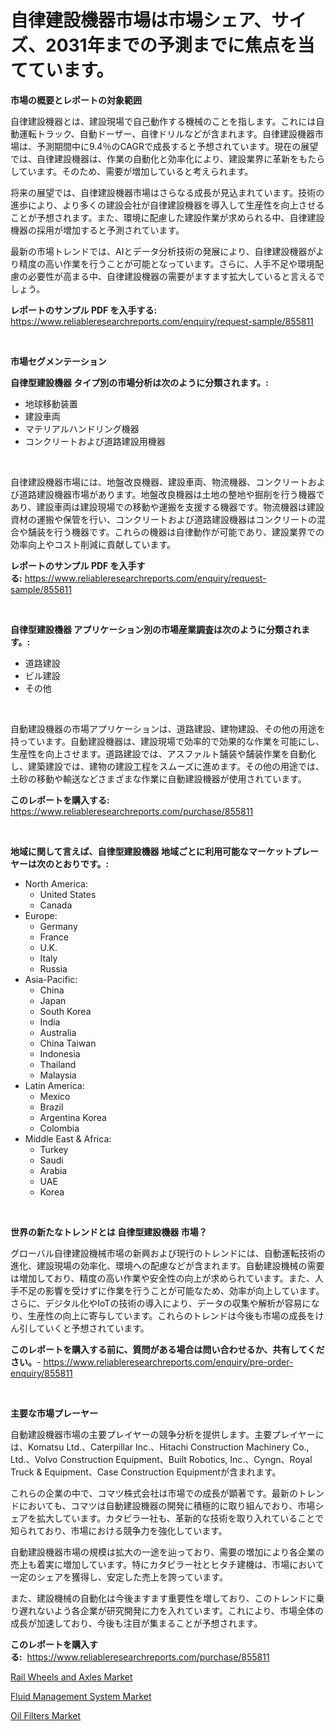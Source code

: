 <p><h1>自律建設機器市場は市場シェア、サイズ、2031年までの予測までに焦点を当てています。</h1></p><p><strong>市場の概要とレポートの対象範囲</strong></p>
<p><p>自律建設機器とは、建設現場で自己動作する機械のことを指します。これには自動運転トラック、自動ドーザー、自律ドリルなどが含まれます。自律建設機器市場は、予測期間中に9.4％のCAGRで成長すると予想されています。現在の展望では、自律建設機器は、作業の自動化と効率化により、建設業界に革新をもたらしています。そのため、需要が増加していると考えられます。</p><p>将来の展望では、自律建設機器市場はさらなる成長が見込まれています。技術の進歩により、より多くの建設会社が自律建設機器を導入して生産性を向上させることが予想されます。また、環境に配慮した建設作業が求められる中、自律建設機器の採用が増加すると予測されています。</p><p>最新の市場トレンドでは、AIとデータ分析技術の発展により、自律建設機器がより精度の高い作業を行うことが可能となっています。さらに、人手不足や環境配慮の必要性が高まる中、自律建設機器の需要がますます拡大していると言えるでしょう。</p></p>
<p><strong>レポートのサンプル PDF を入手する:</strong> <a href="https://www.reliableresearchreports.com/enquiry/request-sample/855811">https://www.reliableresearchreports.com/enquiry/request-sample/855811</a></p>
<p>&nbsp;</p>
<p><strong>市場セグメンテーション</strong></p>
<p><strong>自律型建設機器 タイプ別の市場分析は次のように分類されます。:</strong></p>
<p><ul><li>地球移動装置</li><li>建設車両</li><li>マテリアルハンドリング機器</li><li>コンクリートおよび道路建設用機器</li></ul></p>
<p>&nbsp;</p>
<p><p>自律建設機器市場には、地盤改良機器、建設車両、物流機器、コンクリートおよび道路建設機器市場があります。地盤改良機器は土地の整地や掘削を行う機器であり、建設車両は建設現場での移動や運搬を支援する機器です。物流機器は建設資材の運搬や保管を行い、コンクリートおよび道路建設機器はコンクリートの混合や舗装を行う機器です。これらの機器は自律動作が可能であり、建設業界での効率向上やコスト削減に貢献しています。</p></p>
<p><strong>レポートのサンプル PDF を入手する:</strong>&nbsp;<a href="https://www.reliableresearchreports.com/enquiry/request-sample/855811">https://www.reliableresearchreports.com/enquiry/request-sample/855811</a></p>
<p>&nbsp;</p>
<p><strong> 自律型建設機器 アプリケーション別の市場産業調査は次のように分類されます。:</strong></p>
<p><ul><li>道路建設</li><li>ビル建設</li><li>その他</li></ul></p>
<p>&nbsp;</p>
<p><p>自動建設機器の市場アプリケーションは、道路建設、建物建設、その他の用途を持っています。自動建設機器は、建設現場で効率的で効果的な作業を可能にし、生産性を向上させます。道路建設では、アスファルト舗装や舗装作業を自動化し、建築建設では、建物の建設工程をスムーズに進めます。その他の用途では、土砂の移動や輸送などさまざまな作業に自動建設機器が使用されています。</p></p>
<p><strong>このレポートを購入する:</strong>&nbsp; <a href="https://www.reliableresearchreports.com/purchase/855811">https://www.reliableresearchreports.com/purchase/855811</a></p>
<p>&nbsp;</p>
<p><strong>地域に関して言えば、自律型建設機器 地域ごとに利用可能なマーケットプレーヤーは次のとおりです。:</strong></p>
<p><ul>
    <li>
        North America:
        <ul>
            <li>United States</li>
            <li>Canada</li>
        </ul>
    </li>
    <li>
        Europe:
        <ul>
            <li>Germany</li>
            <li>France</li>
            <li>U.K.</li>
            <li>Italy</li>
            <li>Russia</li>
        </ul>
    </li>
    <li>
        Asia-Pacific:
        <ul>
            <li>China</li>
            <li>Japan</li>
            <li>South Korea</li>
            <li>India</li>
            <li>Australia</li>
            <li>China Taiwan</li>
            <li>Indonesia</li>
            <li>Thailand</li>
            <li>Malaysia</li>
        </ul>
    </li>
    <li>
        Latin America:
        <ul>
            <li>Mexico</li>
            <li>Brazil</li>
            <li>Argentina Korea</li>
            <li>Colombia</li>
        </ul>
    </li>
    <li>
        Middle East & Africa:
        <ul>
            <li>Turkey</li>
            <li>Saudi</li>
            <li>Arabia</li>
            <li>UAE</li>
            <li>Korea</li>
        </ul>
    </li>
    </ul></p>
<p>&nbsp;</p>
<p><strong>世界の新たなトレンドとは 自律型建設機器 市場？</strong></p>
<p><p>グローバル自律建設機械市場の新興および現行のトレンドには、自動運転技術の進化、建設現場の効率化、環境への配慮などが含まれます。自動建設機械の需要は増加しており、精度の高い作業や安全性の向上が求められています。また、人手不足の影響を受けずに作業を行うことが可能なため、効率が向上しています。さらに、デジタル化やIoTの技術の導入により、データの収集や解析が容易になり、生産性の向上に寄与しています。これらのトレンドは今後も市場の成長をけん引していくと予想されています。</p></p>
<p><strong>このレポートを購入する前に、質問がある場合は問い合わせるか、共有してください。</strong>- <a href="https://www.reliableresearchreports.com/enquiry/pre-order-enquiry/855811">https://www.reliableresearchreports.com/enquiry/pre-order-enquiry/855811</a></p>
<p>&nbsp;</p>
<p><strong>主要な市場プレーヤー</strong></p>
<p><p>自動建設機器市場の主要プレイヤーの競争分析を提供します。主要プレイヤーには、Komatsu Ltd.、Caterpillar Inc.、Hitachi Construction Machinery Co., Ltd.、Volvo Construction Equipment、Built Robotics, Inc.、Cyngn、Royal Truck & Equipment、Case Construction Equipmentが含まれます。</p><p>これらの企業の中で、コマツ株式会社は市場での成長が顕著です。最新のトレンドにおいても、コマツは自動建設機器の開発に積極的に取り組んでおり、市場シェアを拡大しています。カタピラー社も、革新的な技術を取り入れていることで知られており、市場における競争力を強化しています。</p><p>自動建設機器市場の規模は拡大の一途を辿っており、需要の増加により各企業の売上も着実に増加しています。特にカタピラー社とヒタチ建機は、市場において一定のシェアを獲得し、安定した売上を誇っています。</p><p>また、建設機械の自動化は今後ますます重要性を増しており、このトレンドに乗り遅れないよう各企業が研究開発に力を入れています。これにより、市場全体の成長が加速しており、今後も注目が集まることが予想されます。</p></p>
<p><strong>このレポートを購入する:</strong>&nbsp;&nbsp;<a href="https://www.reliableresearchreports.com/purchase/855811">https://www.reliableresearchreports.com/purchase/855811</a></p>
<p><p><a href="https://adventurous-uranium-ef9.notion.site/Global-Rail-Wheels-and-Axles-Market-by-Types-Applications-and-Major-Players-with-Regional-Growth--6a09a38265a64349bbb592890357ad12">Rail Wheels and Axles Market</a></p><p><a href="https://extreme-scabiosa-c81.notion.site/Fluid-Management-System-Market-Furnish-Information-about-Market-Size-Market-Share-Market-Dynamics--9818336fc1e041bca490d60fa4459988">Fluid Management System Market</a></p><p><a href="https://carnation-joke-41f.notion.site/Oil-Filters-Market-Size-Market-Trends-and-Growth-Outlook-forecasted-for-period-from-2024-to-2031-41f38bd71c414f54aa4711d6e15abb31">Oil Filters Market</a></p></p>